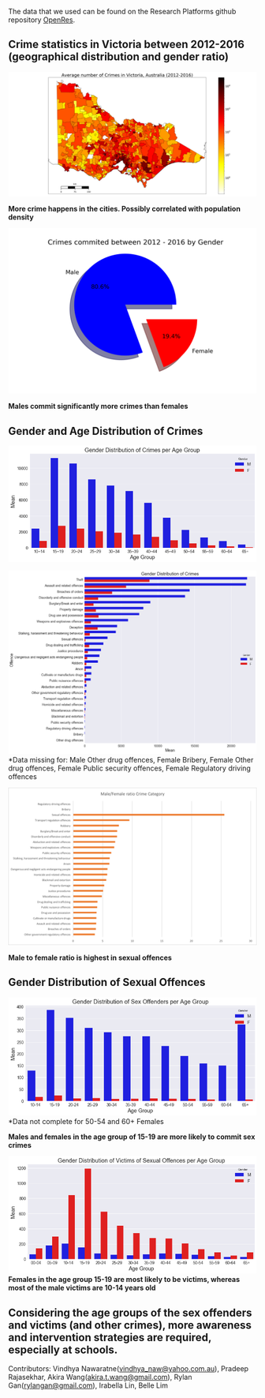 The data that we used can be found on the Research Platforms github repository [OpenRes](https://github.com/Vin-n/OpenRes/tree/master/Event%20Data/Victorian_Crime_Statistics). 

## Crime statistics in Victoria between 2012-2016 (geographical distribution and gender ratio)

![MyFigure](001_Australia%20Crime%20stats.png)

__More crime happens in the cities. Possibly correlated with population density__

![MyFigure](002_Total%20Crimes_gender_pie_chart.png)

__Males commit significantly more crimes than females__

## Gender and Age Distribution of Crimes

![MyFigure](003_Gender%20distribution%20of%20crimes%20across%20age%20group.png)

![MyFigure](004_Gender%20distribution%20of%20crimes.png)
*Data missing for: Male Other drug offences, Female Bribery, Female Other drug offences, Female Public security offences, Female Regulatory driving offences 

![MyFigure](thumbnail.png)

__Male to female ratio is highest in sexual offences__

## Gender Distribution of Sexual Offences

![MyFigure](005_Gender%20distribution%20of%20offenders_age%20group.png)
*Data not complete for 50-54 and 60+ Females

__Males and females in the age group of 15-19 are more likely to commit sex crimes__

![MyFigure](006_Gender%20distribution%20of%20victim_age%20group.png)
__Females in the age group 15-19 are most likely to be victims, whereas most of the male victims are 10-14 years old__


## Considering the age groups of the sex offenders and victims (and other crimes), more awareness and intervention strategies are required, especially at schools.
  
  
  
Contributors:
Vindhya Nawaratne(vindhya_naw@yahoo.com.au), Pradeep Rajasekhar, Akira Wang(akira.t.wang@gmail.com), Rylan Gan(rylangan@gmail.com), Irabella Lin, Belle Lim 
